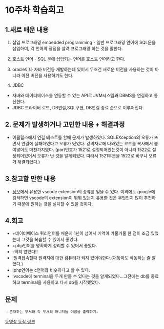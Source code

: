 # 10주차 학습회고

## 1.새로 배운 내용
  1. 삽입 프로그래밍 embedded programming
    - 일반 프로그래밍 언어에 SQL문을 삽입하여, 각 언어의 장점을 살려 프로그래밍 하는 것을 말한다.
    
  2. 호스트 언어
    - SQL 문에 삽입되는 언어를 호스트 언어라고 한다.

  3. oracle이나 자바 버전등 개발하는데 있어서 무조건 새로운 버전을 사용하는 것이 아니라 이전 버전을 사용하기도 한다.
  
  4. JDBC
  - 자바와 데이터베이스를 연동할 수 있는 API로 JVM시스템과 DBMS를 연결하고 통신한다. 
  - JDBC 드라이버 로드, DB연결,SQL구현, DB연결 종료 순으로 이루어진다.


## 2. 문제가 발생하거나 고민한 내용 + 해결과정
  - 이클립스에서 연결 테스트를 할때 문제가 발생하였다. SQLEXception의 오류가 뜨면서 연결에 실패하였다고 오류가 떴었다.
  강의자료에 나와있는 코드를 복사해서 붙여넣어도 마찬가지였다.
  (port번호가 1521로 설정되어있는것이 아니라 1522로 설정되어있어서 오류가 난 것을 알게되었다. 따라서 1521부분을 1522로 바꾸니 오류가 해결되었다.)

## 3.참고할 만한 내용
  - [정보](https://musma.github.io/2019/07/11/vscode-extension.html)에서 유용한 vscode extension의 종류를 얻을 수 있다.
  이외에도 google에 검색하면 vscode의 extension이 뭐뭐 있는지 유용한 것은 무엇인지 많이 추천하기 때문에 원하는 것을 설치할 수 있을 것이다.



## 4.회고
- +데이터베이스 쿼리언어를 배운지 1년이 넘어서 기억이 가물가물 한 점이 조금 있었는데 그것을 복습할 수 있어서 좋았다.
- +php언어를 명확하게 정리할 수 있어서 좋았다.
- -딱히 없었다!!
- !원격접속할때 원격지에 대한 컴퓨터가 켜져 있어야한다.(꺼놓아도 작동하는 줄 알았다.)
- !php언어는 c언어와 비슷하다고 할 수 있다.
- !vscode에 terminal을 두개 만들 수 있다는 것을 알게되었다...그전에는 db를 종료하고 terminal을 사용하고 다시 db를 시작했었다.


## 문제
    - 존재하는 부서와 각 부서의 매니저들 이름을 출력하기.
[동영상 동작 링크](https://www.youtube.com/watch?v=HIn26GBA9L8&feature=youtu.be)
